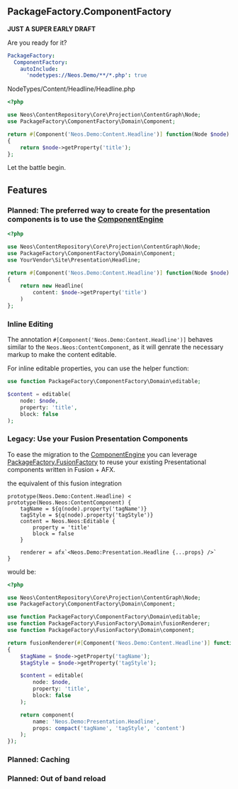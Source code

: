 
## PackageFactory.ComponentFactory

**JUST A SUPER EARLY DRAFT** 

Are you ready for it?

```yaml
PackageFactory:
  ComponentFactory:
    autoInclude:
      'nodetypes://Neos.Demo/**/*.php': true
```

NodeTypes/Content/Headline/Headline.php
```php
<?php

use Neos\ContentRepository\Core\Projection\ContentGraph\Node;
use PackageFactory\ComponentFactory\Domain\Component;

return #[Component('Neos.Demo:Content.Headline')] function(Node $node): string
{
    return $node->getProperty('title');
};
```

Let the battle begin.

## Features

### Planned: The preferred way to create for the presentation components is to use the [ComponentEngine](https://github.com/PackageFactory/PackageFactory.ComponentEngine)

```php
<?php

use Neos\ContentRepository\Core\Projection\ContentGraph\Node;
use PackageFactory\ComponentFactory\Domain\Component;
use YourVendor\Site\Presentation\Headline;

return #[Component('Neos.Demo:Content.Headline')] function(Node $node): Headline
{
    return new Headline(
        content: $node->getProperty('title')
    )
};
```

### Inline Editing

The annotation `#[Component('Neos.Demo:Content.Headline')]` behaves similar to the `Neos.Neos:ContentComponent`, as it will genrate the necessary markup to make the content editable.

For inline editable properties, you can use the helper function:

```php
use function PackageFactory\ComponentFactory\Domain\editable;

$content = editable(
    node: $node,
    property: 'title',
    block: false
);
```

### Legacy: Use your Fusion Presentation Components

To ease the migration to the [ComponentEngine](https://github.com/PackageFactory/PackageFactory.ComponentEngine) you can leverage [PackageFactory.FusionFactory](https://github.com/mhsdesign/PackageFactory.FusionFactory) to reuse your existing Presentational components written in Fusion + AFX.

the equivalent of this fusion integration

```neosfusion
prototype(Neos.Demo:Content.Headline) < prototype(Neos.Neos:ContentComponent) {
    tagName = ${q(node).property('tagName')}
    tagStyle = ${q(node).property('tagStyle')}
    content = Neos.Neos:Editable {
        property = 'title'
        block = false
    }

    renderer = afx`<Neos.Demo:Presentation.Headline {...props} />`
}
```

would be:

```php
<?php

use Neos\ContentRepository\Core\Projection\ContentGraph\Node;
use PackageFactory\ComponentFactory\Domain\Component;

use function PackageFactory\ComponentFactory\Domain\editable;
use function PackageFactory\FusionFactory\Domain\fusionRenderer;
use function PackageFactory\FusionFactory\Domain\component;

return fusionRenderer(#[Component('Neos.Demo:Content.Headline')] function(Node $node)
{
    $tagName = $node->getProperty('tagName');
    $tagStyle = $node->getProperty('tagStyle');

    $content = editable(
        node: $node,
        property: 'title',
        block: false
    );

    return component(
        name: 'Neos.Demo:Presentation.Headline',
        props: compact('tagName', 'tagStyle', 'content')
    );
});
```

### Planned: Caching

### Planned: Out of band reload

